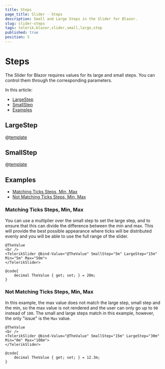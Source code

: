 ```yaml
---
title: Steps
page_title: Slider - Steps
description: Small and Large Steps in the Slider for Blazor.
slug: slider-steps
tags: telerik,blazor,slider,small,large,step
published: true
position: 5
---
```


# Steps

The Slider for Blazor requires values for its large and small steps. You can control them through the corresponding parameters.

In this article:

* [LargeStep](#largestep)
* [SmallStep](#smallstep)
* [Examples](#examples)

## LargeStep

@[template](/_contentTemplates/slider/common.md#large-step)

## SmallStep

@[template](/_contentTemplates/slider/common.md#small-step)

## Examples

* [Matching Ticks Steps, Min, Max](#matching-ticks-steps-min-max)
* [Not Matching Ticks Steps, Min, Max](#not-matching-ticks-steps-min-max)


### Matching Ticks Steps, Min, Max

You can use a multiplier over the small step to set the large step, and to ensure that this can divide the difference between the min and max. This will provide the best possible appearance where ticks will be distributed evenly and you will be able to use the full range of the slider.


````RAZOR
@TheValue
<br />
<TelerikSlider @bind-Value="@TheValue" SmallStep="5m" LargeStep="15m" Min="5m" Max="50m">
</TelerikSlider>

@code{
    decimal TheValue { get; set; } = 20m;
}
````

### Not Matching Ticks Steps, Min, Max

In this example, the max value does not match the large step, small step and the min, so the max value is not rendered and the user can only go up to `90` instead of `100`. The small and large steps match in this example, however, the only "issue" is the `Max` value.


````RAZOR
@TheValue
<br />
<TelerikSlider @bind-Value="@TheValue" SmallStep="15m" LargeStep="30m" Min="0m" Max="100m">
</TelerikSlider>

@code{
    decimal TheValue { get; set; } = 12.3m;
}
````
